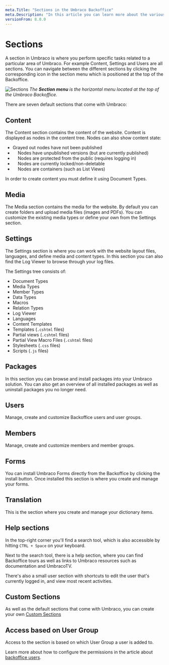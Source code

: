 ```yaml
---
meta.Title: "Sections in the Umbraco Backoffice"
meta.Description: "In this article you can learn more about the various sections you can find within the Umbraco Backoffice."
versionFrom: 8.0.0
---
```


# Sections
A section in Umbraco is where you perform specific tasks related to a particular area of Umbraco. For example Content, Settings and Users are all sections. You can navigate between the different sections by clicking the corresponding icon in the section menu which is positioned at the top of the Backoffice.

![Sections](images/highlight-sections.png "The Section menu is the horizontal menu located at the top of the Umbraco Backoffice.")
*The __Section menu__ is the horizontal menu located at the top of the Umbraco Backoffice.*

There are seven default sections that come with Umbraco:

## Content
The Content section contains the content of the website. Content is displayed as nodes in the content tree. Nodes can also show content state:

* Grayed out nodes have not been published
* <img src="images/has-unpublished-version.svg" width="12px" style="margin: 0;"> Nodes have unpublished versions (but are currently published)
* <img src="images/protected.svg" width="12px" style="margin: 0;"> Nodes are protected from the public (requires logging in)
* <img src="images/locked.svg" width="12px" style="margin: 0;"> Nodes are currently locked/non-deletable
* <img src="images/is-container.svg" width="12px" style="margin: 0;"> Nodes are containers (such as List Views)

In order to create content you must define it using Document Types.

## Media
The Media section contains the media for the website. By default you can create folders and upload media files (images and PDFs). You can customize the existing media types or define your own from the Settings section.

## Settings
The Settings section is where you can work with the website layout files, languages, and define media and content types. In this section you can also find the Log Viewer to browse through your log files.

The Settings tree consists of:

- Document Types
- Media Types
- Member Types
- Data Types
- Macros
- Relation Types
- Log Viewer
- Languages
- Content Templates
- Templates (`.cshtml` files)
- Partial views (`.cshtml` files)
- Partial View Macro Files (`.cshtml` files)
- Stylesheets (`.css` files)
- Scripts (`.js` files)

## Packages
In this section you can browse and install packages into your Umbraco solution. You can also get an overview of all installed packages as well as uninstall packages you no longer need.

## Users
Manage, create and customize Backoffice users and user groups.

## Members
Manage, create and customize members and member groups.

## Forms
You can install Umbraco Forms directly from the Backoffice by clicking the install button. Once installed this section is where you create and manage your forms.

## Translation
This is the section where you create and manage your dictionary items.

## Help sections
In the top-right corner you'll find a search tool, which is also accessible by hitting `CTRL + Space` on your keyboard.

Next to the search tool, there is a help section, where you can find Backoffice tours as well as links to Umbraco resources such as documentation and UmbracoTV.

There's also a small user section with shortcuts to edit the user that's currently logged in, and view most recent activities.

## Custom Sections
As well as the default sections that come with Umbraco, you can create your own [Custom Sections](../../../Extending/Section-Trees/index.md)

## Access based on User Group
Access to the section is based on which User Group a user is added to.

Learn more about how to configure the permissions in the article about [backoffice users](../../Data/Users).
